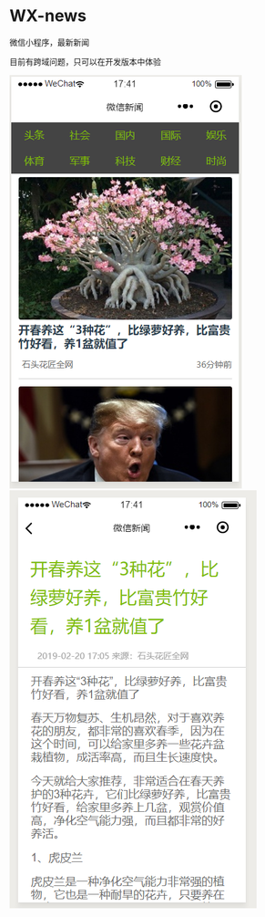 # WX-news
微信小程序，最新新闻

<p>目前有跨域问题，只可以在开发版本中体验</p>
<img src="QQ图片20190220174132.png"/>
<img src="QQ图片20190220174146.png"/>
